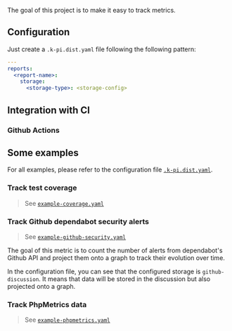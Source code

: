 The goal of this project is to make it easy to track metrics.

## Configuration

Just create a `.k-pi.dist.yaml` file following the following pattern:

```yaml
---
reports:
  <report-name>:
    storage:
      <storage-type>: <storage-config>
```

## Integration with CI

### Github Actions

## Some examples

For all examples, please refer to the configuration file
[`.k-pi.dist.yaml`](./.k-pi.dist.yaml).

### Track test coverage

> See [`example-coverage.yaml`](./.github/workflows/example-coverage.yaml)

### Track Github dependabot security alerts

> See
> [`example-github-security.yaml`](./.github/workflows/example-github-security.yaml)

The goal of this metric is to count the number of alerts from dependabot's
Github API and project them onto a graph to track their evolution over time.

In the configuration file, you can see that the configured storage is
`github-discussion`. It means that data will be stored in the discussion but
also projected onto a graph.

### Track PhpMetrics data

> See [`example-phpmetrics.yaml`](./.github/workflows/example-phpmetrics.yaml)

